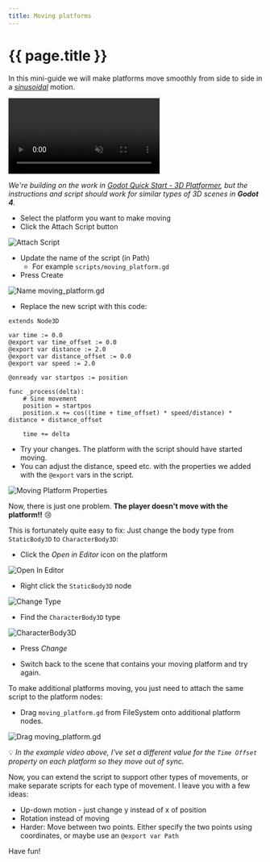 ```yaml
---
title: Moving platforms
---
```

# {{ page.title }}

In this mini-guide we will make platforms move smoothly from side to side in a [_sinusoidal_](https://en.wikipedia.org/wiki/Sine_wave) motion.

<p><video muted controls><source src="example.mp4" type="video/mp4"></video></p>

 *We're building on the work in [Godot Quick Start - 3D Platformer](index.md), but the instructions and script should work for similar types of 3D scenes in **Godot 4**.*

* Select the platform you want to make moving
* Click the Attach Script button

![Attach Script](res/moving_platforms/attach_script.png)

* Update the name of the script (in Path)
  * For example `scripts/moving_platform.gd`
* Press Create

![Name moving_platform.gd](res/moving_platforms/script_name.png)

* Replace the new script with this code:

```gdscript
extends Node3D

var time := 0.0
@export var time_offset := 0.0
@export var distance := 2.0
@export var distance_offset := 0.0
@export var speed := 2.0

@onready var startpos := position

func _process(delta):
	# Sine movement
	position = startpos
	position.x += cos((time + time_offset) * speed/distance) * distance + distance_offset

	time += delta
```

* Try your changes. The platform with the script should have started moving.
* You can adjust the distance, speed etc. with the properties we added with the `@export` vars in the script.

![Moving Platform Properties](res/moving_platforms/properties.png)

Now, there is just one problem. **The player doesn't move with the platform!!** 😢

This is fortunately quite easy to fix: Just change the body type from `StaticBody3D` to `CharacterBody3D`:

* Click the *Open in Editor* icon on the platform

![Open In Editor](res/moving_platforms/open_in_editor.png)

* Right click the `StaticBody3D` node

![Change Type](res/moving_platforms/change_body_type.png)

* Find the `CharacterBody3D` type

![CharacterBody3D](res/moving_platforms/characterbody3d.png)

* Press *Change*

* Switch back to the scene that contains your moving platform and try again.

To make additional platforms moving, you just need to attach the same script to the platform nodes:

* Drag `moving_platform.gd` from FileSystem onto additional platform nodes.

![Drag moving_platform.gd](res/moving_platforms/drag_script.png)

💡 _In the example video above, I've set a different value for the `Time Offset` property on each platform so they move out of sync._

Now, you can extend the script to support other types of movements, or make separate scripts for each type of movement. I leave you with a few ideas:

* Up-down motion - just change y instead of x of position
* Rotation instead of moving
* Harder: Move between two points. Either specify the two points using coordinates, or maybe use an `@export var Path`

Have fun!
